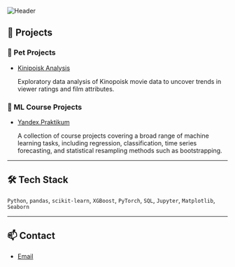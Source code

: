 ![Header](https://github.com/Ksenia-G/Ksenia-G/assets/125516998/de2a72df-729e-4586-bfbc-561364471386)

## 📂 Projects

### 🔹 Pet Projects
- [Kinipoisk Analysis](https://github.com/Ksenia-G/Kinopoisk_Analisys)

  Exploratory data analysis of Kinopoisk movie data to uncover trends in viewer ratings and film attributes.

### 🔹 ML Course Projects
- [Yandex.Praktikum](https://github.com/Ksenia-G/Yandex.Praktikum_Course_Projects)

  A collection of course projects covering a broad range of machine learning tasks, including regression, classification, time series forecasting, and statistical resampling methods such as bootstrapping.

---

## 🛠️ Tech Stack
`Python`, `pandas`, `scikit-learn`, `XGBoost`, `PyTorch`, `SQL`, `Jupyter`, `Matplotlib`, `Seaborn`

---

## 📫 Contact
- [Email](mailto:ksenia.esl@gmail.com)
